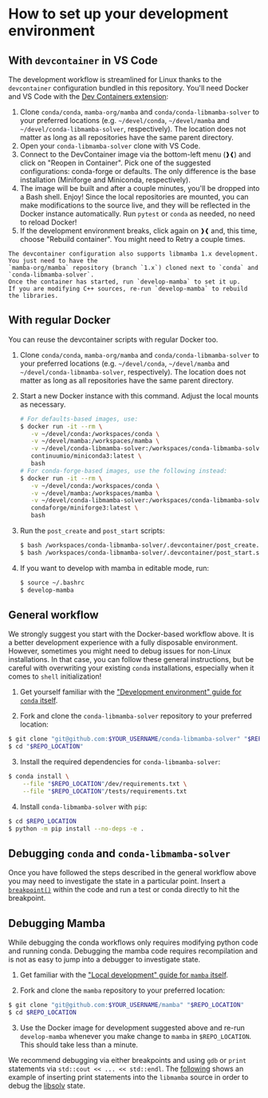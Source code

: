 # How to set up your development environment

## With `devcontainer` in VS Code

The development workflow is streamlined for Linux thanks to the `devcontainer` configuration
bundled in this repository. You'll need Docker and VS Code with the [Dev Containers extension](https://marketplace.visualstudio.com/items?itemName=ms-vscode-remote.remote-containers):

1. Clone `conda/conda`, `mamba-org/mamba` and `conda/conda-libmamba-solver` to your preferred locations
   (e.g. `~/devel/conda`, `~/devel/mamba` and `~/devel/conda-libmamba-solver`, respectively).
   The location does not matter as long as all repositories have the same parent directory.
2. Open your `conda-libmamba-solver` clone with VS Code.
3. Connect to the DevContainer image via the bottom-left menu (<kbd>❱❰</kbd>) and
   click on "Reopen in Container". Pick one of the suggested configurations:
   conda-forge or defaults. The only difference is the base installation (Miniforge and Miniconda,
   respectively).
4. The image will be built and after a couple minutes, you'll be dropped into a Bash shell. Enjoy!
   Since the local repositories are mounted, you can make modifications to the source live,
   and they will be reflected in the Docker instance automatically.
   Run `pytest` or `conda` as needed, no need to reload Docker!
5. If the development environment breaks, click again on <kbd>❱❰</kbd> and, this time, choose
   "Rebuild container". You might need to Retry a couple times.

```{note} Developing libmamba
The devcontainer configuration also supports libmamba 1.x development. You just need to have the
`mamba-org/mamba` repository (branch `1.x`) cloned next to `conda` and `conda-libmamba-solver`.
Once the container has started, run `develop-mamba` to set it up.
If you are modifying C++ sources, re-run `develop-mamba` to rebuild the libraries.
```

## With regular Docker

You can reuse the devcontainer scripts with regular Docker too.

1. Clone `conda/conda`, `mamba-org/mamba` and `conda/conda-libmamba-solver` to your preferred locations
   (e.g. `~/devel/conda`, `~/devel/mamba` and `~/devel/conda-libmamba-solver`, respectively).
   The location does not matter as long as all repositories have the same parent directory.
2. Start a new Docker instance with this command. Adjust the local mounts as necessary.

   ```bash
   # For defaults-based images, use:
   $ docker run -it --rm \
      -v ~/devel/conda:/workspaces/conda \
      -v ~/devel/mamba:/workspaces/mamba \
      -v ~/devel/conda-libmamba-solver:/workspaces/conda-libmamba-solver \
      continuumio/miniconda3:latest \
      bash
   # For conda-forge-based images, use the following instead:
   $ docker run -it --rm \
      -v ~/devel/conda:/workspaces/conda \
      -v ~/devel/mamba:/workspaces/mamba \
      -v ~/devel/conda-libmamba-solver:/workspaces/conda-libmamba-solver \
      condaforge/miniforge3:latest \
      bash
   ```
3. Run the `post_create` and `post_start` scripts:
   ```bash
   $ bash /workspaces/conda-libmamba-solver/.devcontainer/post_create.sh
   $ bash /workspaces/conda-libmamba-solver/.devcontainer/post_start.sh
   ```
4. If you want to develop with mamba in editable mode, run:
   ```bash
   $ source ~/.bashrc
   $ develop-mamba
   ```

## General workflow

We strongly suggest you start with the Docker-based workflow above.
It is a better development experience with a fully disposable environment.
However, sometimes you might need to debug issues for non-Linux installations.
In that case, you can follow these general instructions,
but be careful with overwriting your existing `conda` installations,
especially when it comes to `shell` initialization!

1. Get yourself familiar with the ["Development environment" guide for `conda` itself][conda_dev].

2. Fork and clone the `conda-libmamba-solver` repository to your preferred location:

```bash
$ git clone "git@github.com:$YOUR_USERNAME/conda-libmamba-solver" "$REPO_LOCATION"
$ cd "$REPO_LOCATION"
```

3. Install the required dependencies for `conda-libmamba-solver`:

```bash
$ conda install \
    --file "$REPO_LOCATION"/dev/requirements.txt \
    --file "$REPO_LOCATION"/tests/requirements.txt
```

4. Install `conda-libmamba-solver` with `pip`:

```bash
$ cd $REPO_LOCATION
$ python -m pip install --no-deps -e .
```

## Debugging `conda` and `conda-libmamba-solver`

Once you have followed the steps described in the general workflow
above you may need to investigate the state in a particular
point. Insert a
[`breakpoint()`](https://docs.python.org/3/library/pdb.html) within
the code and run a test or conda directly to hit the breakpoint.

## Debugging Mamba

While debugging the conda workflows only requires modifying python
code and running conda. Debugging the mamba code requires
recompilation and is not as easy to jump into a debugger to
investigate state.

1. Get familiar with the ["Local development" guide for `mamba` itself][mamba_dev].

2. Fork and clone the `mamba` repository to your preferred location:

```bash
$ git clone "git@github.com:$YOUR_USERNAME/mamba" "$REPO_LOCATION"
$ cd $REPO_LOCATION
```

3. Use the Docker image for development suggested above and re-run
   `develop-mamba` whenever you make change to `mamba` in
   `$REPO_LOCATION`. This should take less than a minute.

We recommend debugging via either breakpoints and using `gdb` or `print`
statements via `std::cout << ... << std::endl`. The
[following](https://github.com/costrouc/mamba/commit/99ac04ee9ca26c9579c67816cfba25bf310c30fb)
shows an example of inserting print statements into the `libmamba`
source in order to debug the [libsolv](https://github.com/openSUSE/libsolv) state.

<!-- LINKS -->

[conda_dev]: https://docs.conda.io/projects/conda/en/latest/dev-guide/development-environment.html
[mamba_dev]: https://mamba.readthedocs.io/en/latest/developer_zone/build_locally.html
